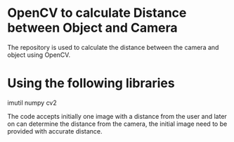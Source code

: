 # OpenCV to calculate Distance between Object and Camera
The repository is used to calculate the distance between the camera and object using OpenCV. 


# Using the following libraries
imutil
numpy
cv2

The code accepts initially one image with a distance from the user and later on can determine the distance from the camera, the initial image need to be provided with accurate distance.
